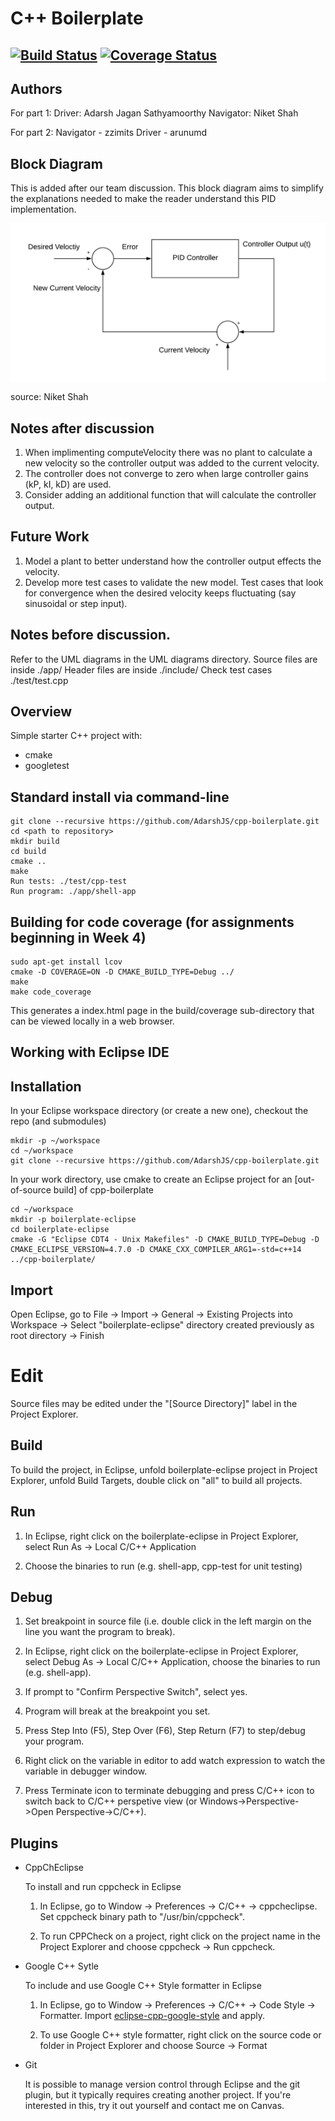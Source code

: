 # C++ Boilerplate
[![Build Status](https://travis-ci.org/AdarshJS/cpp-boilerplate.svg?branch=master)](https://travis-ci.org/AdarshJS/cpp-boilerplate)
[![Coverage Status](https://coveralls.io/repos/github/AdarshJS/cpp-boilerplate/badge.svg?branch=master)](https://coveralls.io/github/AdarshJS/cpp-boilerplate?branch=master)
---

## Authors

For part 1:
Driver: Adarsh Jagan Sathyamoorthy
Navigator: Niket Shah

For part 2:
Navigator - zzimits
Driver    - arunumd

## Block Diagram 
This is added after our team discussion. This block diagram aims to simplify the explanations needed to make the reader understand this PID implementation. 

![alt text](https://github.com/AdarshJS/cpp-boilerplate/blob/master/PIDblockDiagram.png)

source: Niket Shah

## Notes after discussion
1. When implimenting computeVelocity there was no plant to calculate a new velocity so the controller output was added to the current velocity.
2. The controller does not converge to zero when large controller gains (kP, kI, kD) are used.
3. Consider adding an additional function that will calculate the controller output.

## Future Work 
1. Model a plant to better understand how the controller output effects the velocity.
2. Develop more test cases to validate the new model. Test cases that look for convergence when the desired velocity keeps fluctuating (say sinusoidal or step input). 

## Notes before discussion.
Refer to the UML diagrams in the UML diagrams directory.
Source files are inside ./app/
Header files are inside ./include/
Check test cases ./test/test.cpp

## Overview

Simple starter C++ project with:

- cmake
- googletest

## Standard install via command-line
```
git clone --recursive https://github.com/AdarshJS/cpp-boilerplate.git
cd <path to repository>
mkdir build
cd build
cmake ..
make
Run tests: ./test/cpp-test
Run program: ./app/shell-app
```

## Building for code coverage (for assignments beginning in Week 4)
```
sudo apt-get install lcov
cmake -D COVERAGE=ON -D CMAKE_BUILD_TYPE=Debug ../
make
make code_coverage
```
This generates a index.html page in the build/coverage sub-directory that can be viewed locally in a web browser.

## Working with Eclipse IDE ##

## Installation

In your Eclipse workspace directory (or create a new one), checkout the repo (and submodules)
```
mkdir -p ~/workspace
cd ~/workspace
git clone --recursive https://github.com/AdarshJS/cpp-boilerplate.git
```

In your work directory, use cmake to create an Eclipse project for an [out-of-source build] of cpp-boilerplate

```
cd ~/workspace
mkdir -p boilerplate-eclipse
cd boilerplate-eclipse
cmake -G "Eclipse CDT4 - Unix Makefiles" -D CMAKE_BUILD_TYPE=Debug -D CMAKE_ECLIPSE_VERSION=4.7.0 -D CMAKE_CXX_COMPILER_ARG1=-std=c++14 ../cpp-boilerplate/
```

## Import

Open Eclipse, go to File -> Import -> General -> Existing Projects into Workspace -> 
Select "boilerplate-eclipse" directory created previously as root directory -> Finish

# Edit

Source files may be edited under the "[Source Directory]" label in the Project Explorer.


## Build

To build the project, in Eclipse, unfold boilerplate-eclipse project in Project Explorer,
unfold Build Targets, double click on "all" to build all projects.

## Run

1. In Eclipse, right click on the boilerplate-eclipse in Project Explorer,
select Run As -> Local C/C++ Application

2. Choose the binaries to run (e.g. shell-app, cpp-test for unit testing)


## Debug


1. Set breakpoint in source file (i.e. double click in the left margin on the line you want 
the program to break).

2. In Eclipse, right click on the boilerplate-eclipse in Project Explorer, select Debug As -> 
Local C/C++ Application, choose the binaries to run (e.g. shell-app).

3. If prompt to "Confirm Perspective Switch", select yes.

4. Program will break at the breakpoint you set.

5. Press Step Into (F5), Step Over (F6), Step Return (F7) to step/debug your program.

6. Right click on the variable in editor to add watch expression to watch the variable in 
debugger window.

7. Press Terminate icon to terminate debugging and press C/C++ icon to switch back to C/C++ 
perspetive view (or Windows->Perspective->Open Perspective->C/C++).


## Plugins

- CppChEclipse

    To install and run cppcheck in Eclipse

    1. In Eclipse, go to Window -> Preferences -> C/C++ -> cppcheclipse.
    Set cppcheck binary path to "/usr/bin/cppcheck".

    2. To run CPPCheck on a project, right click on the project name in the Project Explorer 
    and choose cppcheck -> Run cppcheck.


- Google C++ Sytle

    To include and use Google C++ Style formatter in Eclipse

    1. In Eclipse, go to Window -> Preferences -> C/C++ -> Code Style -> Formatter. 
    Import [eclipse-cpp-google-style][reference-id-for-eclipse-cpp-google-style] and apply.

    2. To use Google C++ style formatter, right click on the source code or folder in 
    Project Explorer and choose Source -> Format

[reference-id-for-eclipse-cpp-google-style]: https://raw.githubusercontent.com/google/styleguide/gh-pages/eclipse-cpp-google-style.xml

- Git

    It is possible to manage version control through Eclipse and the git plugin, but it typically requires creating another project. If you're interested in this, try it out yourself and contact me on Canvas.
